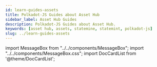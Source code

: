 ```yaml
---
id: learn-guides-assets
title: Polkadot-JS Guides about Asset Hub
sidebar_label: Asset Hub Guides
description: Polkadot-JS Guides about Asset Hub.
keywords: [asset hub, assets, statemine, statemint, polkadot-js]
slug: ../learn-guides-assets
---
```


import MessageBox from "../../components/MessageBox"; import "../../components/MessageBox.css";
import DocCardList from '@theme/DocCardList';

<MessageBox message="Polkadot-JS is for developers and power users only. If you need help using the
[Polkadot-JS UI](../general/polkadotjs-ui.md), you can contact the
[Polkadot Support Team](https://support.polkadot.network/support/home). For more user-friendly tools
see the [wallets](./wallets-index), [apps](./apps-index) and [dashboard](./dashboards-index) pages." />

<DocCardList />
